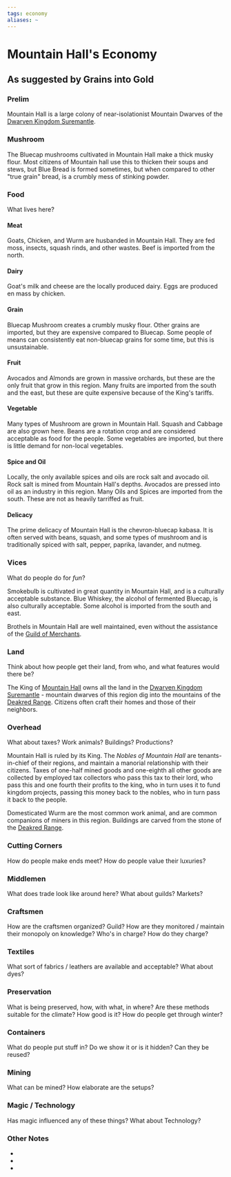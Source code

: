 ```yaml
---
tags: economy
aliases: ~
---
```


# Mountain Hall's Economy

## As suggested by Grains into Gold

### Prelim

Mountain Hall is a large colony of near-isolationist Mountain Dwarves of the [Dwarven Kingdom Suremantle](..\..\About%20People\Non-Nation%20Entities\Dwarven%20Kingdoms\Dwarven%20Kingdom%20Suremantle.md).

### Mushroom

The Bluecap mushrooms cultivated in Mountain Hall make a thick musky flour. Most citizens of Mountain hall use this to thicken their soups and stews, but Blue Bread is formed sometimes, but when compared to other "true grain" bread, is a crumbly mess of stinking powder.

### Food

What lives here?

#### Meat

Goats, Chicken, and Wurm are husbanded in Mountain Hall. They are fed moss, insects, squash rinds, and other wastes. Beef is imported from the north.

#### Dairy

Goat's milk and cheese are the locally produced dairy. Eggs are produced en mass by chicken.

#### Grain

Bluecap Mushroom creates a crumbly musky flour. Other grains are imported, but they are expensive compared to Bluecap. Some people of means can consistently eat non-bluecap grains for some time, but this is unsustainable.

#### Fruit

Avocados and Almonds are grown in massive orchards, but these are the only fruit that grow in this region. Many fruits are imported from the south and the east, but these are quite expensive because of the King's tariffs.

#### Vegetable

Many types of Mushroom are grown in Mountain Hall. Squash and Cabbage are also grown here. Beans are a rotation crop and are considered acceptable as food for the people. Some vegetables are imported, but there is little demand for non-local vegetables.

#### Spice and Oil

Locally, the only available spices and oils are rock salt and avocado oil. Rock salt is mined from Mountain Hall's depths. Avocados are pressed into oil as an industry in this region. Many Oils and Spices are imported from the south. These are not as heavily tarriffed as fruit.

#### Delicacy

The prime delicacy of Mountain Hall is the chevron-bluecap kabasa. It is often served with beans, squash, and some types of mushroom and is traditionally spiced with salt, pepper, paprika, lavander, and nutmeg.

### Vices

What do people do for *fun*?

Smokebulb is cultivated in great quantity in Mountain Hall, and is a culturally acceptable substance. Blue Whiskey, the alcohol of fermented Bluecap, is also culturally acceptable. Some alcohol is imported from the south and east.

Brothels in Mountain Hall are well maintained, even without the assistance of the [Guild of Merchants](..\..\About%20People\Non-Nation%20Entities\Coalition%20City\Guilds%20of%20Coalition\Guild%20of%20Merchants.md).

### Land

Think about how people get their land, from who, and what features would there be?

The King of [Mountain Hall](..\..\Places\Southwestern%20Central\Mountain%20Hall\Mountain%20Hall.md) owns all the land in the [Dwarven Kingdom Suremantle](..\..\About%20People\Non-Nation%20Entities\Dwarven%20Kingdoms\Dwarven%20Kingdom%20Suremantle.md) - mountain dwarves of this region dig into the mountains of the [Deakred Range](..\..\Places\World%20Features\Natural%20or%20Territory\Deakred%20Range.md). Citizens often craft their homes and those of their neighbors. 

### Overhead

What about taxes? Work animals? Buildings? Productions?

Mountain Hall is ruled by its King. The *Nobles of Mountain Hall* are tenants-in-chief of their regions, and maintain a manorial relationship with their citizens. Taxes of one-half mined goods and one-eighth all other goods are collected by employed tax collectors who pass this tax to their lord, who pass this and one fourth their profits to the king, who in turn uses it to fund kingdom projects, passing this money back to the nobles, who in turn pass it back to the people. 

Domesticated Wurm are the most common work animal, and are common companions of miners in this region. Buildings are carved from the stone of the [Deakred Range](..\..\Places\World%20Features\Natural%20or%20Territory\Deakred%20Range.md). 

### Cutting Corners

How do people make ends meet? How do people value their luxuries?

### Middlemen

What does trade look like around here? What about guilds? Markets?

### Craftsmen

How are the craftsmen organized? Guild? How are they monitored / maintain their monopoly on knowledge? Who's in charge? How do they charge?

### Textiles

What sort of fabrics / leathers are available and acceptable? What about dyes?

### Preservation

What is being preserved, how, with what, in where? Are these methods suitable for the climate? How good is it? How do people get through winter? 

### Containers

What do people put stuff in? Do we show it or is it hidden? Can they be reused?

### Mining

What can be mined? How elaborate are the setups?

### Magic / Technology

Has magic influenced any of these things? What about Technology?

### Other Notes

* 
* 
* 
